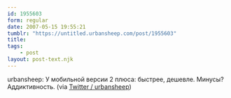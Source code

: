 ```yaml
---
id: 1955603
form: regular
date: 2007-05-15 19:55:21
tumblr: "https://untitled.urbansheep.com/post/1955603"
title:
tags:
    - post
layout: post-text.njk
---
```


<p>urbansheep: У мобильной версии 2 плюса: быстрее, дешевле. Минусы? Аддиктивность. (via <a href="http://twitter.com/urbansheep/statuses/65039072">Twitter / urbansheep</a>)</p>

